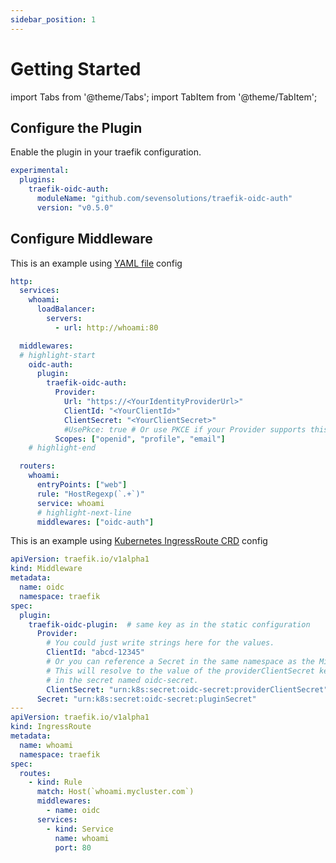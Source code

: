 ```yaml
---
sidebar_position: 1
---
```


# Getting Started

import Tabs from '@theme/Tabs';
import TabItem from '@theme/TabItem';

## Configure the Plugin

Enable the plugin in your traefik configuration.

```yml
experimental:
  plugins:
    traefik-oidc-auth:
      moduleName: "github.com/sevensolutions/traefik-oidc-auth"
      version: "v0.5.0"
```

## Configure Middleware

<Tabs>
  <TabItem value="yaml" label="YAML" default>

This is an example using [YAML file](https://doc.traefik.io/traefik/providers/file/) config

```yml
http:
  services:
    whoami:
      loadBalancer:
        servers:
          - url: http://whoami:80

  middlewares:
  # highlight-start
    oidc-auth:
      plugin:
        traefik-oidc-auth:
          Provider:
            Url: "https://<YourIdentityProviderUrl>"
            ClientId: "<YourClientId>"
            ClientSecret: "<YourClientSecret>"
            #UsePkce: true # Or use PKCE if your Provider supports this
          Scopes: ["openid", "profile", "email"]
    # highlight-end

  routers:
    whoami:
      entryPoints: ["web"]
      rule: "HostRegexp(`.+`)"
      service: whoami
      # highlight-next-line
      middlewares: ["oidc-auth"]
```

  </TabItem>
  <TabItem value="k8s" label="Kubernetes">

This is an example using [Kubernetes IngressRoute CRD](https://doc.traefik.io/traefik/providers/kubernetes-crd/) config

```yml
apiVersion: traefik.io/v1alpha1
kind: Middleware
metadata:
  name: oidc
  namespace: traefik
spec:
  plugin:
    traefik-oidc-plugin:  # same key as in the static configuration
      Provider:
        # You could just write strings here for the values.
        ClientId: "abcd-12345"
        # Or you can reference a Secret in the same namespace as the Middleware.
        # This will resolve to the value of the providerClientSecret key
        # in the secret named oidc-secret.
        ClientSecret: "urn:k8s:secret:oidc-secret:providerClientSecret"
      Secret: "urn:k8s:secret:oidc-secret:pluginSecret"
---
apiVersion: traefik.io/v1alpha1
kind: IngressRoute
metadata:
  name: whoami
  namespace: traefik
spec:
  routes:
    - kind: Rule
      match: Host(`whoami.mycluster.com`)
      middlewares:
        - name: oidc
      services:
        - kind: Service
          name: whoami
          port: 80
```

  </TabItem>
</Tabs>

